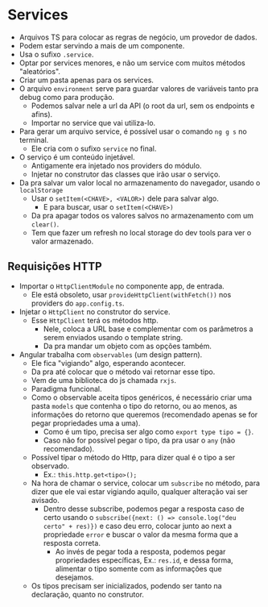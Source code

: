 # Services 

* Arquivos TS para colocar as regras de negócio, um provedor de dados.
* Podem estar servindo a mais de um componente.
* Usa o sufixo `.service`.
* Optar por services menores, e não um service com muitos métodos "aleatórios".
* Criar um pasta apenas para os services.
* O arquivo `environment` serve para guardar valores de variáveis tanto pra debug como para produção.
  * Podemos salvar nele a url da API (o root da url, sem os endpoints e afins).
  * Importar no service que vai utiliza-lo.
* Para gerar um arquivo service, é possível usar o comando `ng g s` no terminal.
  * Ele cria com o sufixo `service` no final.
* O serviço é um conteúdo injetável.
  * Antigamente era injetado nos providers do módulo.
  * Injetar no construtor das classes que irão usar o serviço.
* Da pra salvar um valor local no armazenamento do navegador, usando o `localStorage`
  * Usar o `setItem(<CHAVE>, <VALOR>)` dele para salvar algo.
    * E para buscar, usar o `setItem(<CHAVE>)`
  * Da pra apagar todos os valores salvos no armazenamento com um `clear()`.
  * Tem que fazer um refresh no local storage do dev tools para ver o valor armazenado.

## Requisições HTTP
* Importar o `HttpClientModule` no componente app, de entrada.
  * Ele está obsoleto, usar `provideHttpClient(withFetch())` nos providers do `app.config.ts`.
* Injetar o `HttpClient` no construtor do service.
  * Esse `HttpClient` terá os métodos http.
    * Nele, coloca a URL base e complementar com os parâmetros a serem enviados usando o template string.
    * Da pra mandar um objeto com as opções também.
* Angular trabalha com `observables` (um design pattern).
  * Ele fica "vigiando" algo, esperando acontecer.
  * Da pra até colocar que o método vai retornar esse tipo.
  * Vem de uma biblioteca do js chamada `rxjs`.
  * Paradigma funcional.
  * Como o observable aceita tipos genéricos, é necessário criar uma pasta `models` que contenha o tipo do retorno, ou ao menos, as informações do retorno que queremos (recomendado apenas se for pegar propriedades uma a uma). 
    * Como é um tipo, precisa ser algo como `export type tipo = {}`.
    * Caso não for possível pegar o tipo, da pra usar o `any` (não recomendado).
  * Possível tipar o método do Http, para dizer qual é o tipo a ser observado.
    * Ex.: `this.http.get<tipo>();`
  * Na hora de chamar o service, colocar um `subscribe` no método, para dizer que ele vai estar vigiando aquilo, qualquer alteração vai ser avisado.
    * Dentro desse subscribe, podemos pegar a resposta caso de certo usando o `subscribe({next: () => console.log("deu certo" + res)})` e caso deu erro, colocar junto ao next a propriedade `error` e buscar o valor da mesma forma que a resposta correta.
      * Ao invés de pegar toda a resposta, podemos pegar propriedades específicas, Ex.: `res.id`, e dessa forma, alimentar o tipo somente com as informações que desejamos.
  * Os tipos precisam ser inicializados, podendo ser tanto na declaração, quanto no construtor.